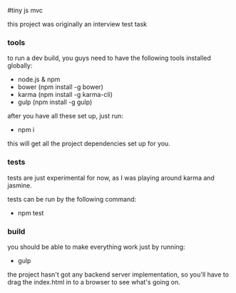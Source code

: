 #tiny js mvc

this project was originally an interview test task


### tools

to run a dev build, you guys need to have the following tools installed globally:

- node.js & npm
- bower (npm install -g bower)
- karma (npm install -g karma-cli)
- gulp (npm install -g gulp)

after you have all these set up, just run:

- npm i

this will get all the project dependencies set up for you.

### tests

tests are just experimental for now, as I was playing around karma and jasmine.

tests can be run by the following command:

- npm test

### build

you should be able to make everything work just by running:

- gulp

the project hasn't got any backend server implementation, so you'll have to drag the index.html in to a browser to see what's going on.

